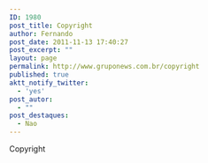 ```yaml
---
ID: 1980
post_title: Copyright
author: Fernando
post_date: 2011-11-13 17:40:27
post_excerpt: ""
layout: page
permalink: http://www.gruponews.com.br/copyright
published: true
aktt_notify_twitter:
  - 'yes'
post_autor:
  - ""
post_destaques:
  - Nao
---
```

Copyright
